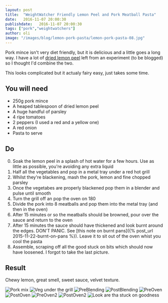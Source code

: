 ```yaml
---
layout: post
title:  "WeightWatcher Friendly Lemon Peel and Pork Meatball Pasta"
date:   2016-11-07 20:00:30
publishdate:   2016-11-07 20:00:30
tags: ["pork","weightwatchers"]
author: oli
image: "/images/blog/lemon-pork-pasta/lemon-pork-pasta-08.jpg"
---
```


Pork mince isn't very diet friendly, but it is delicious and a little goes a long way.  I have a lot of [dried lemon peel](http://amzn.to/2eGmcOb) left from an experiment (to be blogged) so I thought I'd combine the two.

This looks complicated but it actualy fairy easy, just takes some time.


## You will need

* 250g pork mince
* A heaped tablespoon of dried lemon peel
* A huge handful of parsley
* 4 ripe tomatoes
* 2 peppers (I used a red and a yellow one)
* A red onion
* Pasta to serve

## Do

0. Soak the lemon peel in a splash of hot water for a few hours.  Use as little as possible, you're avoiding any extra liquid
2. Half all the vegetables and pop in a metal tray under a red hot grill
3. Whilst they're blackening, mash the pork, lemon and fine chopped parsley
5. Once the vegetabes are properly blackened pop them in a blender and pulse until smooth
6. Turn the grill off an pop the oven on 180
7. Divide the pork into 8 meatballs and pop them into the metal tray (and then in the oven)
8. After 15 minutes or so the meatballs should be browned, pour over the sauce and return to the oven 
9. After 15 minutes the sauce should have thickened and look burnt around the edges.  DON'T PANIC.  See [this note on burnt pans]({% post_url 2015-11-22-burnt-on-pans %}).  Leave it to sit out of the oven whist you cool the pasta
10. Assemble, scraping off all the good stuck on bits which should now have loosened.  I forgot to take the last picture.


## Result

Chewy lemon, great smell, sweet sauce, velvet texture.

![Pork mix](/images/blog/lemon-pork-pasta/lemon-pork-pasta-00.jpg)
![Veg under the grill](/images/blog/lemon-pork-pasta/lemon-pork-pasta-01.jpg)
![PreBlending](/images/blog/lemon-pork-pasta/lemon-pork-pasta-02.jpg)
![PostBlending](/images/blog/lemon-pork-pasta/lemon-pork-pasta-03.jpg)
![PreOven](/images/blog/lemon-pork-pasta/lemon-pork-pasta-04.jpg)
![PostOven](/images/blog/lemon-pork-pasta/lemon-pork-pasta-05.jpg)
![PreOven2](/images/blog/lemon-pork-pasta/lemon-pork-pasta-06.jpg)
![PostOven2](/images/blog/lemon-pork-pasta/lemon-pork-pasta-07.jpg)
![Look are tha stuck on goodness](/images/blog/lemon-pork-pasta/lemon-pork-pasta-08.jpg)


